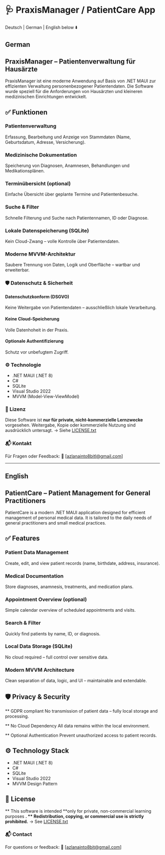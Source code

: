 
# 🩺 PraxisManager / PatientCare App

Deutsch | German | English below ⬇️

## German  
## PraxisManager – Patientenverwaltung für Hausärzte

PraxisManager ist eine moderne Anwendung auf Basis von .NET MAUI zur effizienten Verwaltung personenbezogener Patientendaten. 
Die Software wurde speziell für die Anforderungen von Hausärzten und kleineren medizinischen Einrichtungen entwickelt.

## ✅ Funktionen

### Patientenverwaltung
  Erfassung, Bearbeitung und Anzeige von Stammdaten (Name, Geburtsdatum, Adresse, Versicherung).
  
### Medizinische Dokumentation
  Speicherung von Diagnosen, Anamnesen, Behandlungen und Medikationsplänen.

### Terminübersicht (optional)
  Einfache Übersicht über geplante Termine und Patientenbesuche.

### Suche & Filter
  Schnelle Filterung und Suche nach Patientennamen, ID oder Diagnose.

### Lokale Datenspeicherung (SQLite)
  Kein Cloud-Zwang – volle Kontrolle über Patientendaten.

### Moderne MVVM-Architektur
  Saubere Trennung von Daten, Logik und Oberfläche – wartbar und erweiterbar.


### 🛡️ Datenschutz & Sicherheit

#### Datenschutzkonform (DSGVO)
  Keine Weitergabe von Patientendaten – ausschließlich lokale Verarbeitung.

#### Keine Cloud-Speicherung
  Volle Datenhoheit in der Praxis.

#### Optionale Authentifizierung
  Schutz vor unbefugtem Zugriff.


### ⚙️ Technologie

* .NET MAUI (.NET 8)
* C#
* SQLite
* Visual Studio 2022
* MVVM (Model-View-ViewModel)


### 📝 Lizenz

Diese Software ist **nur für private, nicht-kommerzielle Lernzwecke** vorgesehen.
Weitergabe, Kopie oder kommerzielle Nutzung sind ausdrücklich untersagt.
→ Siehe [LICENSE.txt](./LICENSE.txt)


### 📬 Kontakt

Für Fragen oder Feedback:
📧 \[[azlanainto8bitl@gmail.com](mailto:azlanainto8bit@gmail.com)]

---

## English
## PatientCare – Patient Management for General Practitioners

PatientCare is a modern .NET MAUI application designed for efficient management of personal medical data.
It is tailored to the daily needs of general practitioners and small medical practices.


 ## ✅ Features

  ### Patient Data Management
  Create, edit, and view patient records (name, birthdate, address, insurance).

  ### Medical Documentation
  Store diagnoses, anamnesis, treatments, and medication plans.

   ### Appointment Overview (optional)
  Simple calendar overview of scheduled appointments and visits.

  ### Search & Filter
  Quickly find patients by name, ID, or diagnosis.

  ### Local Data Storage (SQLite)
  No cloud required – full control over sensitive data.

  ### Modern MVVM Architecture
  Clean separation of data, logic, and UI – maintainable and extendable.


## 🛡️ Privacy & Security

 ** GDPR compliant
  No transmission of patient data – fully local storage and processing.

 ** No Cloud Dependency
  All data remains within the local environment.

 ** Optional Authentication
  Prevent unauthorized access to patient records.


 ## ⚙️ Technology Stack

* .NET MAUI (.NET 8)
* C#
* SQLite
* Visual Studio 2022
* MVVM Design Pattern

## 📝 License

** This software is intended **only for private, non-commercial learning purposes **.
** Redistribution, copying, or commercial use is strictly prohibited.**
→ See [LICENSE.txt](./LICENSE.txt)


### 📬 Contact

For questions or feedback:
📧 \[[azlanainto8bit@gmail.com](mailto:azlanainto8bit@gmail.com)]

